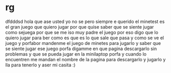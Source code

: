 rg
==

dfdddsd
hola que ase usted yo no se pero siempre e querido el minetest es el gran juego que quiero jugar 
por que quise saber que se siente jugar como sejuega por que se me iso muy padre el juego por eso
digo que lo quiero jugar para ber como es que es lo que sale que pasa y como se ve el juego
y porfabor mandenme el juego de minetes para jugarlo y saber que se siente jugar ese juego porfa
digamme en que pagina descargarlo sin problemas y que se pueda jugar en la minilaptop porfa
y cuando lo encuentren me mandan el nombre de la pagina para descargarlo y jugarlo y lla para 
tenerlo y aser mi casita :)
